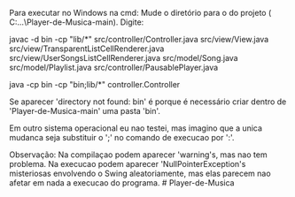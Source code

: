 Para executar no Windows na cmd:
Mude o diretório para o do projeto ( C:\...\Player-de-Musica-main). Digite:

javac -d bin -cp "lib/*" src/controller/Controller.java src/view/View.java src/view/TransparentListCellRenderer.java src/view/UserSongsListCellRenderer.java src/model/Song.java src/model/Playlist.java src/controller/PausablePlayer.java

java -cp bin -cp "bin;lib/*" controller.Controller

Se aparecer 'directory not found: bin' é porque é necessário criar dentro de 'Player-de-Musica-main' uma pasta 'bin'.

Em outro sistema operacional eu nao testei, mas imagino que a unica mudanca seja substituir o ';' no comando de execucao por ':'.

Observação: Na compilaçao podem aparecer 'warning's, mas nao tem problema. Na execucao podem aparecer 'NullPointerException's misteriosas envolvendo o Swing aleatoriamente, mas elas parecem nao afetar em nada a execucao do programa. # Player-de-Musica
